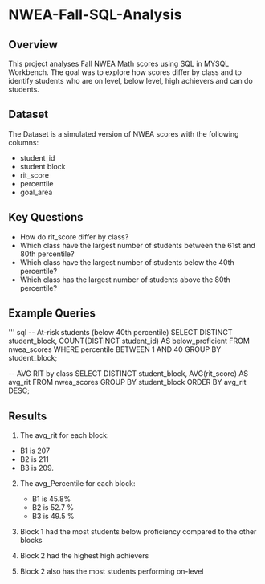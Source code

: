 # NWEA-Fall-SQL-Analysis

## Overview
This project analyses Fall NWEA Math scores using SQL in MYSQL Workbench. The goal was to explore how scores differ by class and to identify students who are on level, below level, high achievers and can do students.

## Dataset
The Dataset is a simulated version of NWEA scores with the following columns:
- student_id
- student block
- rit_score
- percentile
- goal_area

## Key Questions
- How do rit_score differ by class?
- Which class have the largest number of students between the 61st and 80th percentile?
- Which class have the largest number of students below the 40th percentile?
- Which class has the largest number of students above the 80th percentile?


## Example Queries
''' sql
-- At-risk students (below 40th percentile)
SELECT DISTINCT student_block, COUNT(DISTINCT student_id) AS below_proficient
FROM nwea_scores
WHERE percentile BETWEEN 1 AND 40
GROUP BY student_block;

-- AVG RIT by class
SELECT DISTINCT student_block, AVG(rit_score) AS avg_rit
FROM nwea_scores
GROUP BY student_block
ORDER BY avg_rit DESC;


## Results
1. The avg_rit for each block:
-  B1 is 207
- B2 is 211
- B3 is 209.
  
2. The avg_Percentile for each block:
   - B1 is 45.8%
   - B2 is 52.7 %
   - B3 is 49.5 %
  
3. Block 1 had the most students below proficiency compared to the other blocks
4. Block 2 had the highest high achievers
5. Block 2 also has the most students performing on-level

